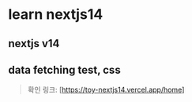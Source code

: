 
# learn nextjs14
## nextjs v14
## data fetching test, css

> 확인 링크: [https://toy-nextjs14.vercel.app/home] 